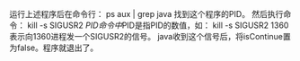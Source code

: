运行上述程序后在命令行：
ps aux | grep java
找到这个程序的PID。
然后执行命令：
kill -s SIGUSR2 $PID
命令中$PID是指PID的数值，如：
kill -s SIGUSR2 1360
表示向1360进程发一个SIGUSR2的信号。
java收到这个信号后，将isContinue置为false。程序就退出了。
